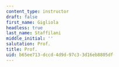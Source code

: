```yaml
---
content_type: instructor
draft: false
first_name: Gigliola
headless: true
last_name: Staffilani
middle_initial: ''
salutation: Prof.
title: Prof.
uid: b65ee713-dccd-4d9d-97c3-3d16eb8805df
---
```

